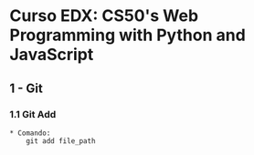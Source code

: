 # Curso EDX: CS50's Web Programming with Python and JavaScript

## 1 - Git

### 1.1 Git Add

    * Comando:
        git add file_path
